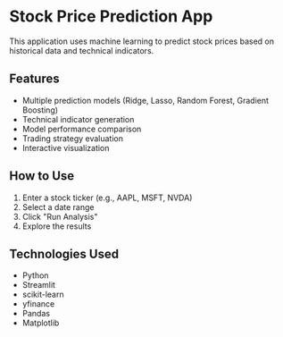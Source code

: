 # Stock Price Prediction App

This application uses machine learning to predict stock prices based on historical data and technical indicators.

## Features

- Multiple prediction models (Ridge, Lasso, Random Forest, Gradient Boosting)
- Technical indicator generation
- Model performance comparison
- Trading strategy evaluation
- Interactive visualization

## How to Use

1. Enter a stock ticker (e.g., AAPL, MSFT, NVDA)
2. Select a date range
3. Click "Run Analysis"
4. Explore the results

## Technologies Used

- Python
- Streamlit
- scikit-learn
- yfinance
- Pandas
- Matplotlib
